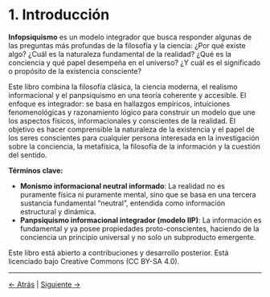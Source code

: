 # 1. Introducción

**Infopsiquismo** es un modelo integrador que busca responder algunas de las preguntas más profundas de la filosofía y la ciencia: ¿Por qué existe algo? ¿Cuál es la naturaleza fundamental de la realidad? ¿Qué es la conciencia y qué papel desempeña en el universo? ¿Y cuál es el significado o propósito de la existencia consciente?

Este libro combina la filosofía clásica, la ciencia moderna, el realismo informacional y el panpsiquismo en una teoría coherente y accesible. El enfoque es integrador: se basa en hallazgos empíricos, intuiciones fenomenológicas y razonamiento lógico para construir un modelo que une los aspectos físicos, informacionales y conscientes de la realidad. El objetivo es hacer comprensible la naturaleza de la existencia y el papel de los seres conscientes para cualquier persona interesada en la investigación sobre la conciencia, la metafísica, la filosofía de la información y la cuestión del sentido.

**Términos clave:**

- **Monismo informacional neutral informado**: La realidad no es puramente física ni puramente mental, sino que se basa en una tercera sustancia fundamental “neutral”, entendida como información estructural y dinámica.
- **Panpsiquismo informacional integrador (modelo IIP)**: La información es fundamental y ya posee propiedades proto-conscientes, haciendo de la conciencia un principio universal y no solo un subproducto emergente.

Este libro está abierto a contribuciones y desarrollo posterior. Está licenciado bajo Creative Commons (CC BY-SA 4.0).

---
<div class="navigation-links">
<a href="../00_Tabla_de_contenidos/" class="nav-link prev-link">← Atrás</a> | <a href="../02_La_cuestion_de_la_existencia/" class="nav-link next-link">Siguiente →</a>
</div>
